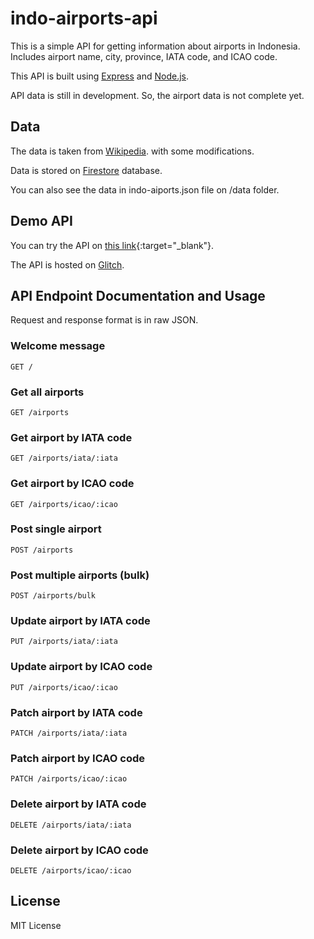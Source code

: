 # indo-airports-api

This is a simple API for getting information about airports in Indonesia. Includes airport name, city, province, IATA code, and ICAO code.

This API is built using [Express](https://expressjs.com/) and [Node.js](https://nodejs.org/en/).

API data is still in development. So, the airport data is not complete yet.

## Data

The data is taken from [Wikipedia](https://en.wikipedia.org/wiki/List_of_airports_in_Indonesia). with some modifications.

Data is stored on [Firestore](https://firebase.google.com/docs/firestore) database.

You can also see the data in indo-aiports.json file on /data folder.

## Demo API

You can try the API on [this link](https://lovely-chalk-mushroom.glitch.me/){:target="_blank"}.

The API is hosted on [Glitch](https://glitch.com/).

## API Endpoint Documentation and Usage

Request and response format is in raw JSON.

### Welcome message

```
GET /
```

### Get all airports

```
GET /airports
```

### Get airport by IATA code

```
GET /airports/iata/:iata
```

### Get airport by ICAO code

```
GET /airports/icao/:icao
```

### Post single airport

```
POST /airports
```

### Post multiple airports (bulk)

```
POST /airports/bulk
```

### Update airport by IATA code

```
PUT /airports/iata/:iata
```

### Update airport by ICAO code

```
PUT /airports/icao/:icao
```

### Patch airport by IATA code

```
PATCH /airports/iata/:iata
```

### Patch airport by ICAO code

```
PATCH /airports/icao/:icao
```

### Delete airport by IATA code

```
DELETE /airports/iata/:iata
```

### Delete airport by ICAO code

```
DELETE /airports/icao/:icao
```

## License

MIT License

